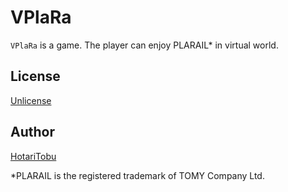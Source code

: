 # VPlaRa

`VPlaRa` is a game. The player can enjoy PLARAIL* in virtual world.

## License

[Unlicense](LICENSE)

## Author

[HotariTobu](https://github.com/HotariTobu)

*PLARAIL is the registered trademark of TOMY Company Ltd.
